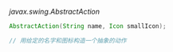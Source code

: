 *javax.swing.AbstractAction*
```java
AbstractAction(String name, Icon smallIcon);

// 用给定的名字和图标构造一个抽象的动作

```